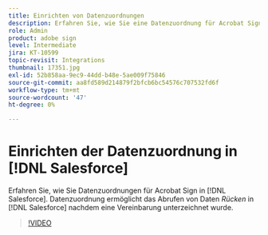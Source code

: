 ```yaml
---
title: Einrichten von Datenzuordnungen
description: Erfahren Sie, wie Sie eine Datenzuordnung für Acrobat Sign in [!DNL Salesforce]
role: Admin
product: adobe sign
level: Intermediate
jira: KT-10599
topic-revisit: Integrations
thumbnail: 17351.jpg
exl-id: 52b858aa-9ec9-44dd-b48e-5ae009f75846
source-git-commit: aa8fd589d214879f2bfcb6bc54576c707532fd6f
workflow-type: tm+mt
source-wordcount: '47'
ht-degree: 0%

---
```


# Einrichten der Datenzuordnung in [!DNL Salesforce]

Erfahren Sie, wie Sie Datenzuordnungen für Acrobat Sign in [!DNL Salesforce]. Datenzuordnung ermöglicht das Abrufen von Daten _Rücken_ in [!DNL Salesforce] nachdem eine Vereinbarung unterzeichnet wurde.

>[!VIDEO](https://video.tv.adobe.com/v/3409073?quality=12&learn=on&hidetitle=true)
